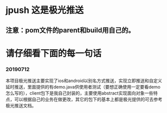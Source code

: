 # jpush 这是极光推送
## 注意：pom文件的parent和build用自己的。

#                                                   请仔细看下面的每一句话

### 20190712
本项目极光推送主要实现了ios和android以别名方式推送，实现立即推送和自定义延时推送，里面提供的有demo.java供使用者测试（要想正确使用一定要看demo怎么写的），client包下是我自己封装的，主要使用abstract实现面向对象一些特点，可以根据自己的业务在做更改，其它的包下的基本上都是极光提供的可去参考极光推送文档。
